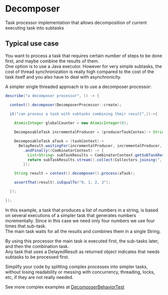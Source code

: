 Decomposer
==============

Task processor implementation that allows decomposition of current executing task into subtasks

## Typical use case

You want to process a task that requires certain number of steps to be done first, and maybe combine the results of them.  
One option is to use a Java executor. However for very simple subtasks, the cost of thread synchronization is really 
high compared to the cost of the task itself and you also have to deal with asynchronicity.      

A simpler single threaded approach is to use a decomposer processor:

```java  
describe("a decomposer processor", () -> {

  context().decomposer(DecomposerProcessor::create);
  
  it("can process a task with subtasks combining their result",()->{

    AtomicInteger globalCounter = new AtomicInteger(0);

    DecomposableTask incrementalProducer = (producerTaskContex)-> String.valueOf(globalCounter.getAndIncrement());

    DecomposableTask aTask = (taskContext)->
      DelayResult.waitingFor(incrementalProducer, incrementalProducer, incrementalProducer, incrementalProducer)
        .andFinally((CombinatorContext) -> {
          List<String> subTaskResults = CombinatorContext.getSubTaskResults();
          return subTaskResults.stream().collect(Collectors.joining(", "));
        });

    String result = context().decomposer().process(aTask);

    assertThat(result).isEqualTo("0, 1, 2, 3");

  });   

});
```

In this example, a task that produces a list of numbers in a string, is based on several executions of a simpler task 
that generates numbers incrementally. Since in this case we need only four numbers we use four times that sub-task.  
The main task waits for all the results and combines them in a single String.
 
By using this processor the main task is executed first, the sub-tasks later, and then the combination task.  
Any task that uses a DelayedResult as returned object indicates that needs subtasks to be processed first.

Simplify your code by splitting complex processes into simpler tasks, without losing readability or messing with
 concurrency, threading, locks, etc, if they are not really needed.
 
See more complex examples at [DecomposerBehaviorTest](https://github.com/kfgodel/decomposer/blob/master/src/test/java/ar/com/kfgodel/decomposer/DecomposerBehaviorTest.java)
 